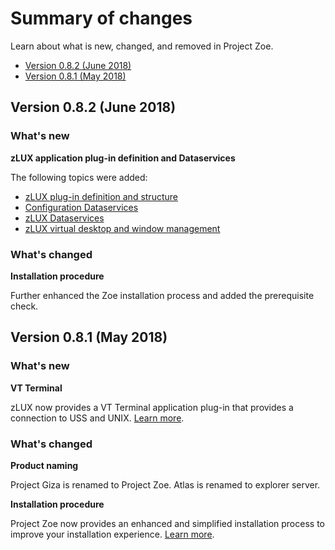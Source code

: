 # Summary of changes

Learn about what is new, changed, and removed in Project Zoe.

- [Version 0.8.2 (June 2018)](summaryofchanges.md#version-082-june-2018)
- [Version 0.8.1 (May 2018)](summaryofchanges.md#version-081-may-2018)

## Version 0.8.2 (June 2018)

### What's new
**zLUX application plug-in definition and Dataservices**

  The following topics were added:

   - [zLUX plug-in definition and structure](topics/mvd-zluxplugindefandstruct.md)
   - [Configuration Dataservices](topics/mvd-configdataservice.md)
   - [zLUX Dataservices](topics/mvd-zluxdataservices.md)  
   - [zLUX virtual desktop and window management](topics/mvd-mvdandwindowmgt.md)
   
### What's changed
**Installation procedure**

  Further enhanced the Zoe installation process and added the prerequisite check.

## Version 0.8.1 (May 2018)

### What's new
**VT Terminal**

  zLUX now provides a VT Terminal application plug-in that provides a connection to USS and UNIX. [Learn more](mvd-appplugins.md).

### What's changed
**Product naming**

  Project Giza is renamed to Project Zoe. Atlas is renamed to explorer server.

**Installation procedure**

  Project Zoe now provides an enhanced and simplified installation process to improve your installation experience. [Learn more](zoeinstall.md).

